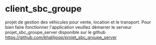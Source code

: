 # client_sbc_groupe
projet de gestion des véhicules pour vente, location et le transport.
Pour bien faire fonctionner l'application veuillez démarrer le serveur projet_sbc_groupe_server disponible sur le github https://github.com/khaliljoop/projet_sbc_groupe_server
